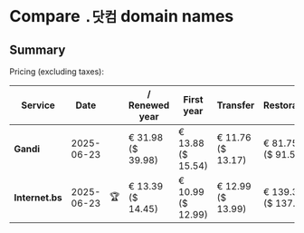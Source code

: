 # Compare `.닷컴` domain names

## Summary

Pricing (excluding taxes):

| Service | Date |  | / Renewed year | First year | Transfer | Restoration |
|--|--|--|--|--|--|--|
| **Gandi** | 2025-06-23 |  | € 31.98<br>($ 39.98) | € 13.88<br>($ 15.54) | € 11.76<br>($ 13.17) | € 81.75<br>($ 91.56) |
| **Internet.bs** | 2025-06-23 | 🏆 | € 13.39<br>($ 14.45) | € 10.99<br>($ 12.99) | € 12.99<br>($ 13.99) | € 139.35<br>($ 137.49) |
